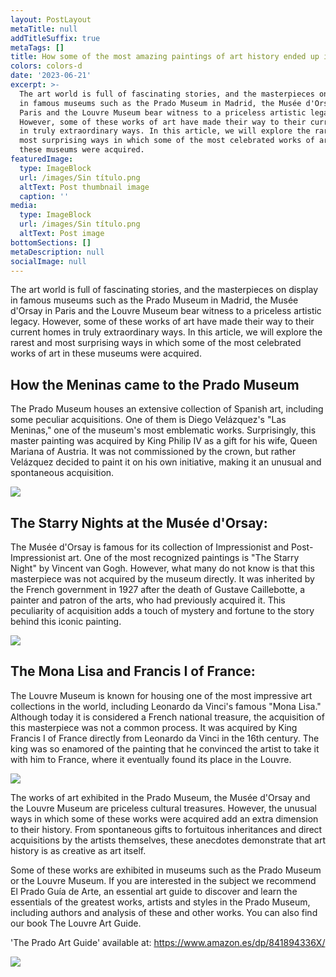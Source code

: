 ```yaml
---
layout: PostLayout
metaTitle: null
addTitleSuffix: true
metaTags: []
title: How some of the most amazing paintings of art history ended up in museums
colors: colors-d
date: '2023-06-21'
excerpt: >-
  The art world is full of fascinating stories, and the masterpieces on display
  in famous museums such as the Prado Museum in Madrid, the Musée d'Orsay in
  Paris and the Louvre Museum bear witness to a priceless artistic legacy.
  However, some of these works of art have made their way to their current homes
  in truly extraordinary ways. In this article, we will explore the rarest and
  most surprising ways in which some of the most celebrated works of art in
  these museums were acquired.
featuredImage:
  type: ImageBlock
  url: /images/Sin título.png
  altText: Post thumbnail image
  caption: ''
media:
  type: ImageBlock
  url: /images/Sin título.png
  altText: Post image
bottomSections: []
metaDescription: null
socialImage: null
---
```

The art world is full of fascinating stories, and the masterpieces on display in famous museums such as the Prado Museum in Madrid, the Musée d'Orsay in Paris and the Louvre Museum bear witness to a priceless artistic legacy. However, some of these works of art have made their way to their current homes in truly extraordinary ways. In this article, we will explore the rarest and most surprising ways in which some of the most celebrated works of art in these museums were acquired.

## How the Meninas came to the Prado Museum

The Prado Museum houses an extensive collection of Spanish art, including some peculiar acquisitions. One of them is Diego Velázquez's "Las Meninas," one of the museum's most emblematic works. Surprisingly, this master painting was acquired by King Philip IV as a gift for his wife, Queen Mariana of Austria. It was not commissioned by the crown, but rather Velázquez decided to paint it on his own initiative, making it an unusual and spontaneous acquisition.

![](https://img2.rtve.es/i/?w=1600&i=1630997276806.jpg)

## The Starry Nights at the Musée d'Orsay:

The Musée d'Orsay is famous for its collection of Impressionist and Post-Impressionist art. One of the most recognized paintings is "The Starry Night" by Vincent van Gogh. However, what many do not know is that this masterpiece was not acquired by the museum directly. It was inherited by the French government in 1927 after the death of Gustave Caillebotte, a painter and patron of the arts, who had previously acquired it. This peculiarity of acquisition adds a touch of mystery and fortune to the story behind this iconic painting.

![](https://blog.vangoghgallery.com/wp-content/uploads/Starry-Night-Over-the-Rhone-Featured-1.jpg)

## The Mona Lisa and Francis I of France:

The Louvre Museum is known for housing one of the most impressive art collections in the world, including Leonardo da Vinci's famous "Mona Lisa." Although today it is considered a French national treasure, the acquisition of this masterpiece was not a common process. It was acquired by King Francis I of France directly from Leonardo da Vinci in the 16th century. The king was so enamored of the painting that he convinced the artist to take it with him to France, where it eventually found its place in the Louvre.

![](https://fotografias.lasexta.com/clipping/cmsimages01/2017/10/11/DB461F72-1AC3-4E5B-9799-D7C67BD5EFDE/69.jpg?crop=800,450,x0,y41&width=1280&height=720&optimize=low&format=jpg)

The works of art exhibited in the Prado Museum, the Musée d'Orsay and the Louvre Museum are priceless cultural treasures. However, the unusual ways in which some of these works were acquired add an extra dimension to their history. From spontaneous gifts to fortuitous inheritances and direct acquisitions by the artists themselves, these anecdotes demonstrate that art history is as creative as art itself.

Some of these works are exhibited in museums such as the Prado Museum or the Louvre Museum. If you are interested in the subject we recommend El Prado Guía de Arte, an essential art guide to discover and learn the essentials of the greatest works, artists and styles in the Prado Museum, including authors and analysis of these and other works. You can also find our book The Louvre Art Guide.

'The Prado Art Guide' available at: <https://www.amazon.es/dp/841894336X/>

![](/images/1659095223.png)
